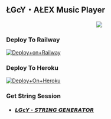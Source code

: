 <h2 align="centre">ŁGcY・AŁEX Music Player</h2>



<p align="center"><a href="https://t.me/LGcYALEX"><img src="https://telegra.ph/file/b45327792042629927c09.jpg"></a></p>





### Deploy To Railway

[![Deploy+on+Railway](https://railway.app/button.svg)](https://railway.app/new/template?template=https://github.com/8xredop/LGcY-Only-MUSIC-Player&envs=API_ID,API_HASH,BOT_TOKEN,STRING_SESSION)

### Deploy To Heroku

[![Deploy+On+Heroku](https://www.herokucdn.com/deploy/button.svg)](https://heroku.com/deploy?template=https://github.com/Navya-Devloper/LGcY-Only-MUSIC-Player)



### Get String Session

- [𝙇𝙂𝙘𝙔・𝙎𝙏𝙍𝙄𝙉𝙂 𝙂𝙀𝙉𝙀𝙍𝘼𝙏𝙊𝙍](https://t.me/LGcY_STRING_BOT)

